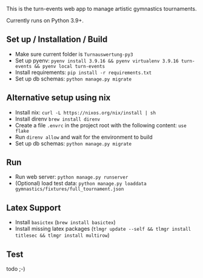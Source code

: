This is the turn-events web app to manage artistic gymnastics tournaments.

Currently runs on Python 3.9+.


## Set up / Installation / Build
- Make sure current folder is `Turnauswertung-py3`
- Set up pyenv: `pyenv install 3.9.16 && pyenv virtualenv 3.9.16 turn-events && pyenv local turn-events`
- Install requirements: `pip install -r requirements.txt`
- Set up db schemas: `python manage.py migrate`

## Alternative setup using nix
- Install nix: `curl -L https://nixos.org/nix/install | sh`
- Install direnv `brew install direnv`
- Create a file `.envrc` in the project root with the following content: `use flake`
- Run `direnv allow` and wait for the environment to build
- Set up db schemas: `python manage.py migrate`

## Run
- Run web server: `python manage.py runserver`
- (Optional) load test data: `python manage.py loaddata gymnastics/fixtures/full_tournament.json`

## Latex Support
- Install `basictex` (`brew install basictex`)
- Install missing latex packages (`tlmgr update --self && tlmgr install titlesec && tlmgr install multirow`)

## Test
todo ;-)
